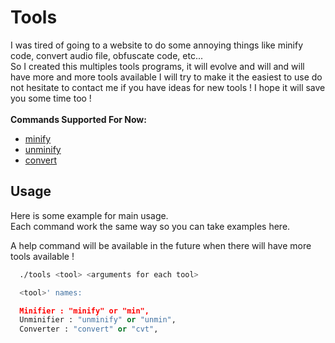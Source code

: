# Tools
I was tired of going to a website to do some annoying things like minify code, convert audio file, obfuscate code, etc...</br>
So I created this multiples tools programs, it will evolve and will and will have more and more tools available I will try to make it the easiest to use do not hesitate to contact me if you have ideas for new tools !
I hope it will save you some time too !</br></br>
**Commands Supported For Now:**</br>
- [minify](https://github.com/LunnosMp4/Tools/tree/master/minify#readme)
- [unminify](https://github.com/LunnosMp4/Tools/tree/master/unminify#readme)
- [convert](https://github.com/LunnosMp4/Tools/tree/master/converter#readme)

## Usage

Here is some example for main usage.</br>
Each command work the same way so you can take examples here.</br>

A help command will be available in the future when there will have more tools available !</br>


```bash
  ./tools <tool> <arguments for each tool>
```

```python
  <tool>' names:

  Minifier : "minify" or "min",
  Unminifier : "unminify" or "unmin",
  Converter : "convert" or "cvt",
```

